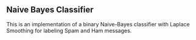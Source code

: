 ## Naive Bayes Classifier

This is an implementation of a binary Naive-Bayes classifier with Laplace Smoothing for labeling Spam and Ham messages.


